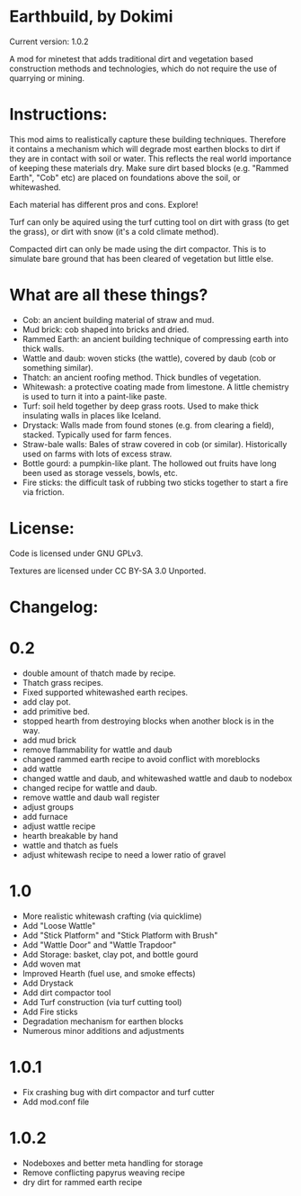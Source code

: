 # Earthbuild, by Dokimi

Current version: 1.0.2

A mod for minetest that adds traditional dirt and vegetation based construction methods and technologies, which do not require the use of quarrying or mining.


# Instructions:
This mod aims to realistically capture these building techniques. Therefore it contains a mechanism which will degrade most earthen blocks to dirt if they are in contact with soil or water. This reflects the real world importance of keeping these materials dry. Make sure dirt based blocks (e.g. "Rammed Earth", "Cob" etc) are placed on foundations above the soil, or whitewashed.

Each material has different pros and cons. Explore!

Turf can only be aquired using the turf cutting tool on dirt with grass (to get the grass), or dirt with snow (it's a cold climate method).

Compacted dirt can only be made using the dirt compactor. This is to simulate bare ground that has been cleared of vegetation but little else.

# What are all these things?
- Cob: an ancient building material of straw and mud.
- Mud brick: cob shaped into bricks and dried.
- Rammed Earth: an ancient building technique of compressing earth into thick walls.
- Wattle and daub: woven sticks (the wattle), covered by daub (cob or something similar).
- Thatch: an ancient roofing method. Thick bundles of vegetation.
- Whitewash: a protective coating made from limestone. A little chemistry is used to turn it into a paint-like paste.
- Turf: soil held together by deep grass roots. Used to make thick insulating walls in places like Iceland.
- Drystack: Walls made from found stones (e.g. from clearing a field), stacked. Typically used for farm fences.
- Straw-bale walls: Bales of straw covered in cob (or similar). Historically used on farms with lots of excess straw.
- Bottle gourd: a pumpkin-like plant. The hollowed out fruits have long been used as storage vessels, bowls, etc.
- Fire sticks: the difficult task of rubbing two sticks together to start a fire via friction.




# License:

Code is licensed under GNU GPLv3.

Textures are licensed under CC BY-SA 3.0 Unported.


# Changelog:

# 0.2
- double amount of thatch made by recipe.
- Thatch grass recipes.
- Fixed supported whitewashed earth recipes. 
- add clay pot. 
- add primitive bed. 
- stopped hearth from destroying blocks when another block is in the way. 
- add mud brick
- remove flammability for wattle and daub 
- changed rammed earth recipe to avoid conflict with moreblocks 
- add wattle
- changed wattle and daub, and whitewashed wattle and daub to nodebox
- changed recipe for wattle and daub.
- remove wattle and daub wall register
- adjust groups
- add furnace
- adjust wattle recipe
- hearth breakable by hand
- wattle and thatch as fuels
- adjust whitewash recipe to need a lower ratio of gravel

# 1.0
- More realistic whitewash crafting (via quicklime)
- Add "Loose Wattle"
- Add "Stick Platform" and "Stick Platform with Brush"
- Add "Wattle Door" and "Wattle Trapdoor"
- Add Storage: basket, clay pot, and bottle gourd
- Add woven mat
- Improved Hearth (fuel use, and smoke effects)
- Add Drystack
- Add dirt compactor tool
- Add Turf construction (via turf cutting tool)
- Add Fire sticks
- Degradation mechanism for earthen blocks
- Numerous minor additions and adjustments

# 1.0.1
- Fix crashing bug with dirt compactor and turf cutter
- Add mod.conf file

# 1.0.2
- Nodeboxes and better meta handling for storage
- Remove conflicting papyrus weaving recipe
- dry dirt for rammed earth recipe
